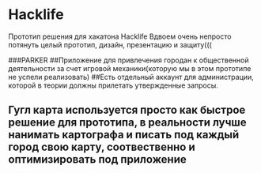 # Hacklife
Прототип решения для хакатона Hacklife
Вдвоем очень непросто потянуть целый прототип, дизайн, презентацию и защиту(((

###PARKER
##Приложение для привлечения городан к общественной деятельности за счет игровой механики(которую мы в этом прототипе не успели реализовать)
##Есть отдельный аккаунт для администрации, которой в теории должны прилетать утвержденные запросы.
## Гугл карта используется просто как быстрое решение для прототипа, в реальности лучше нанимать картографа и писать под каждый город свою карту, соотвественно и оптимизировать под приложение
